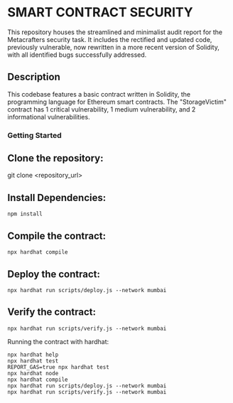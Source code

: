 # SMART CONTRACT SECURITY

This repository houses the streamlined and minimalist audit report for the Metacrafters security task. It includes the rectified and updated code, previously vulnerable, now rewritten in a more recent version of Solidity, with all identified bugs successfully addressed.

## Description


This codebase features a basic contract written in Solidity, the programming language for Ethereum smart contracts. The "StorageVictim" contract has 1 critical vulnerability, 1 medium vulnerability, and 2 informational vulnerabilities.

### Getting Started

## Clone the repository:

   git clone <repository_url>
  

## Install Dependencies:

    npm install

## Compile the contract:

    npx hardhat compile

## Deploy the contract:

    npx hardhat run scripts/deploy.js --network mumbai

## Verify the contract:

    npx hardhat run scripts/verify.js --network mumbai


Running the contract with hardhat:

```shell
npx hardhat help
npx hardhat test
REPORT_GAS=true npx hardhat test
npx hardhat node
npx hardhat compile
npx hardhat run scripts/deploy.js --network mumbai
npx hardhat run scripts/verify.js --network mumbai
```